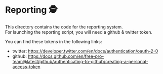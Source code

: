 # Reporting :detective:

This directory contains the code for the reporting system.\
For launching the reporting script, you will need a github & twitter token.

You can find these tokens in the following links:
- twitter: https://developer.twitter.com/en/docs/authentication/oauth-2-0
- github: https://docs.github.com/en/free-pro-team@latest/github/authenticating-to-github/creating-a-personal-access-token